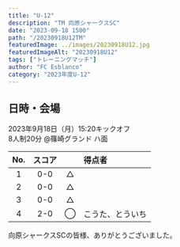```yaml
---
title: "U-12"
description: "TM 向原シャークスSC"
date: "2023-09-18 1500"
path: "/20230918U12TM"
featuredImage: ../images/20230918U12.jpg
featuredImageAlt: "20230918U12"
tags: ["トレーニングマッチ"]
author: "FC Esblanco"
category: "2023年度U-12"
---
```


## 日時・会場

2023年9月18日（月）15:20キックオフ  
8人制20分
@篠崎グランド ハ面

| No.| スコア |   | 得点者  |
|:--:|:------:|:-:|:--------|
| 1  | 0-0 | △ ||
| 2  | 0-0 | △ ||
| 3  | 0-0 | △ ||
| 4  | 2-0 | ◯ |こうた、とういち|

向原シャークスSCの皆様、ありがとうございました。